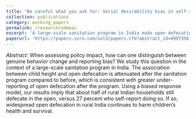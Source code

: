 ```yaml
---
title: "Be careful what you ask for: Social desirability bias in self-reported data in India"
collection: publications
category: working_papers
permalink: /research/odmeas
excerpt: 'A large-scale sanitation program in India made open defecation more salient as a social issue. This paper documents an attenuation in the relationship between children''s heights and open defecation consistent with worse response bias. The estimate of the true prevalence of open defecation from our econometric model is much higher than survey estimates.'
paperurl: 'https://papers.ssrn.com/sol3/papers.cfm?abstract_id=4997356'
---
```


*Abstract:* When assessing policy impact, how can one distinguish between genuine behavior change and reporting bias? We study this question in the context of a large-scale sanitation program in India. The association between child height and open defecation is attenuated after the sanitation program compared to before, which is consistent with greater under-reporting of open defecation after the program. Using a biased response model, our results imply that about half of rural Indian households still defecate in the open, versus 27 percent who self-report doing so. If so, widespread open defecation in rural India continues to harm children’s health and survival. 